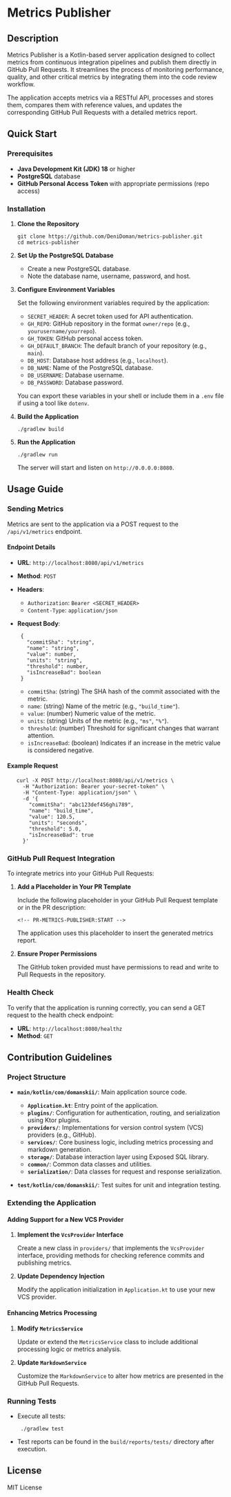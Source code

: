 # Metrics Publisher

## Description

Metrics Publisher is a Kotlin-based server application designed to collect metrics from continuous integration pipelines and publish them directly in GitHub Pull Requests. It streamlines the process of monitoring performance, quality, and other critical metrics by integrating them into the code review workflow.

The application accepts metrics via a RESTful API, processes and stores them, compares them with reference values, and updates the corresponding GitHub Pull Requests with a detailed metrics report.

## Quick Start

### Prerequisites

- **Java Development Kit (JDK) 18** or higher
- **PostgreSQL** database
- **GitHub Personal Access Token** with appropriate permissions (repo access)

### Installation

1. **Clone the Repository**

       git clone https://github.com/DeniDoman/metrics-publisher.git
       cd metrics-publisher

2. **Set Up the PostgreSQL Database**

    - Create a new PostgreSQL database.
    - Note the database name, username, password, and host.

3. **Configure Environment Variables**

   Set the following environment variables required by the application:

    - `SECRET_HEADER`: A secret token used for API authentication.
    - `GH_REPO`: GitHub repository in the format `owner/repo` (e.g., `yourusername/yourrepo`).
    - `GH_TOKEN`: GitHub personal access token.
    - `GH_DEFAULT_BRANCH`: The default branch of your repository (e.g., `main`).
    - `DB_HOST`: Database host address (e.g., `localhost`).
    - `DB_NAME`: Name of the PostgreSQL database.
    - `DB_USERNAME`: Database username.
    - `DB_PASSWORD`: Database password.

   You can export these variables in your shell or include them in a `.env` file if using a tool like `dotenv`.

4. **Build the Application**

       ./gradlew build

5. **Run the Application**

       ./gradlew run

   The server will start and listen on `http://0.0.0.0:8080`.

## Usage Guide

### Sending Metrics

Metrics are sent to the application via a POST request to the `/api/v1/metrics` endpoint.

#### Endpoint Details

- **URL**: `http://localhost:8080/api/v1/metrics`
- **Method**: `POST`
- **Headers**:
    - `Authorization`: `Bearer <SECRET_HEADER>`
    - `Content-Type`: `application/json`
- **Request Body**:

       {
         "commitSha": "string",
         "name": "string",
         "value": number,
         "units": "string",
         "threshold": number,
         "isIncreaseBad": boolean
       }

    - `commitSha`: (string) The SHA hash of the commit associated with the metric.
    - `name`: (string) Name of the metric (e.g., `"build_time"`).
    - `value`: (number) Numeric value of the metric.
    - `units`: (string) Units of the metric (e.g., `"ms"`, `"%"`).
    - `threshold`: (number) Threshold for significant changes that warrant attention.
    - `isIncreaseBad`: (boolean) Indicates if an increase in the metric value is considered negative.

#### Example Request

       curl -X POST http://localhost:8080/api/v1/metrics \
         -H "Authorization: Bearer your-secret-token" \
         -H "Content-Type: application/json" \
         -d '{
           "commitSha": "abc123def456ghi789",
           "name": "build_time",
           "value": 120.5,
           "units": "seconds",
           "threshold": 5.0,
           "isIncreaseBad": true
         }'

### GitHub Pull Request Integration

To integrate metrics into your GitHub Pull Requests:

1. **Add a Placeholder in Your PR Template**

   Include the following placeholder in your GitHub Pull Request template or in the PR description:

       <!-- PR-METRICS-PUBLISHER:START -->

   The application uses this placeholder to insert the generated metrics report.

2. **Ensure Proper Permissions**

   The GitHub token provided must have permissions to read and write to Pull Requests in the repository.

### Health Check

To verify that the application is running correctly, you can send a GET request to the health check endpoint:

- **URL**: `http://localhost:8080/healthz`
- **Method**: `GET`

## Contribution Guidelines

### Project Structure

- **`main/kotlin/com/domanskii/`**: Main application source code.
    - **`Application.kt`**: Entry point of the application.
    - **`plugins/`**: Configuration for authentication, routing, and serialization using Ktor plugins.
    - **`providers/`**: Implementations for version control system (VCS) providers (e.g., GitHub).
    - **`services/`**: Core business logic, including metrics processing and markdown generation.
    - **`storage/`**: Database interaction layer using Exposed SQL library.
    - **`common/`**: Common data classes and utilities.
    - **`serialization/`**: Data classes for request and response serialization.

- **`test/kotlin/com/domanskii/`**: Test suites for unit and integration testing.

### Extending the Application

#### Adding Support for a New VCS Provider

1. **Implement the `VcsProvider` Interface**

   Create a new class in `providers/` that implements the `VcsProvider` interface, providing methods for checking reference commits and publishing metrics.

2. **Update Dependency Injection**

   Modify the application initialization in `Application.kt` to use your new VCS provider.

#### Enhancing Metrics Processing

1. **Modify `MetricsService`**

   Update or extend the `MetricsService` class to include additional processing logic or metrics analysis.

2. **Update `MarkdownService`**

   Customize the `MarkdownService` to alter how metrics are presented in the GitHub Pull Requests.

### Running Tests

- Execute all tests:

       ./gradlew test

- Test reports can be found in the `build/reports/tests/` directory after execution.

## License

MIT License
